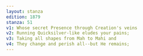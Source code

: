 ```yaml
---
layout: stanza
edition: 1879
stanza: 51
v1: Whose secret Presence through Creation's veins
v2: Running Quicksilver-like eludes your pains;
v3: Taking all shapes from Mah to Mahi and
v4: They change and perish all--but He remains;
---
```

